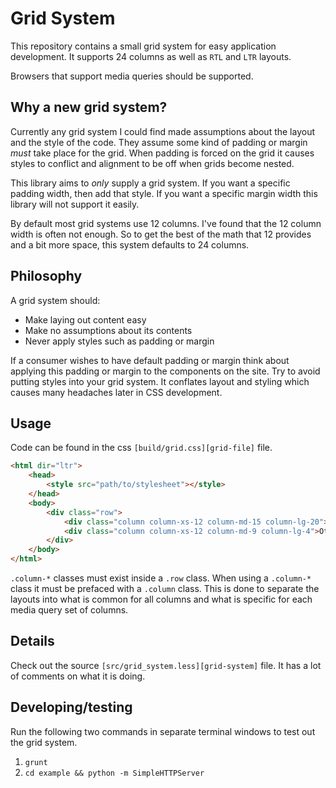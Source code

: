 # Grid System

This repository contains a small grid system for easy application
development. It supports 24 columns as well as `RTL` and `LTR`
layouts.

Browsers that support media queries should be supported.

## Why a new grid system?

Currently any grid system I could find made assumptions about
the layout and the style of the code. They assume some kind of
padding or margin _must_ take place for the grid. When padding
is forced on the grid it causes styles to conflict and alignment
to be off when grids become nested.

This library aims to _only_ supply a grid system. If you want
a specific padding width, then add that style. If you want
a specific margin width this library will not support it easily.

By default most grid systems use 12 columns. I've found that
the 12 column width is often not enough. So to get the best of
the math that 12 provides and a bit more space, this system
defaults to 24 columns.

## Philosophy

A grid system should:

* Make laying out content easy
* Make no assumptions about its contents
* Never apply styles such as padding or margin

If a consumer wishes to have default padding or margin think about
applying this padding or margin to the components on the site. Try to
avoid putting styles into your grid system. It conflates layout and
styling which causes many headaches later in CSS development.

## Usage

Code can be found in the css `[build/grid.css][grid-file]` file.

```html
<html dir="ltr">
    <head>
        <style src="path/to/stylesheet"></style>
    </head>
    <body>
        <div class="row">
            <div class="column column-xs-12 column-md-15 column-lg-20">Info</div>
            <div class="column column-xs-12 column-md-9 column-lg-4">Other Info</div>
        </div>
    </body>
</html>
```

`.column-*` classes must exist inside a `.row` class. When using a `.column-*` class
it must be prefaced with a `.column` class. This is done to separate the layouts into
what is common for all columns and what is specific for each media query set of columns.

## Details

Check out the source `[src/grid_system.less][grid-system]` file. It has a lot of comments on what
it is doing.

## Developing/testing

Run the following two commands in separate terminal windows to test out the grid system.

1. `grunt`
2. `cd example && python -m SimpleHTTPServer`

[grid-file]: build/grid.css
[grid-system]: src/grid_system.less
